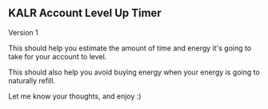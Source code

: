 ## KALR Account Level Up Timer
Version 1

This should help you estimate the amount of time and energy it's going to take for your account to level.

This should also help you avoid buying energy when your energy is going to naturally refill.

Let me know your thoughts, and enjoy :)